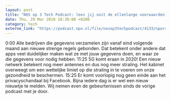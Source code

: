 ```yaml
---
layout: post
title: "NOS op 3 Tech Podcast: lees jij ooit de ellenlange voorwaarden van apps?"
date: Thu, 29 Mar 2018 18:30:00 +0200
category: tech
externe_link: "https://podcast.npo.nl/file/nosop3techpodcast/4133/nporadio1_nosop3techpodcast_20180329_nos-op-3-tech-podcast-lees-jij-ooit-de-ellenlange-voorwaarden-van-apps.mp3"
---
```


0:00 Alle bedrijven die gegevens verzamelen zijn vanaf eind volgende maand aan nieuwe strenge regels gebonden. Dat betekent onder andere dat apps veel duidelijker maken wat ze met jouw gegevens doen, en waar ze die gegevens voor nodig hebben.
11:25 5G komt eraan in 2020! Een nieuw netwerk betekent nog meer antennes en dus nog meer straling. Het kabinet overweegt om een wettelijke limiet op die straling in te voeren om onze gezondheid te beschermen.
15:25 Er komt voorlopig nog geen einde aan het privacyschandaal bij Facebook. Bijna iedere dag is er wel een nieuw nieuwtje te melden. Wij nemen even de gebeurtenissen sinds de vorige podcast met je door.<img src="http://feeds.feedburner.com/~r/nosop3-tech-podcast/~4/KfLz8EnlWgQ" height="1" width="1" alt=""/>
